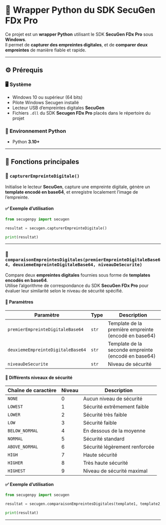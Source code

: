 # 🧬 Wrapper Python du SDK SecuGen FDx Pro

Ce projet est un **wrapper Python** utilisant le SDK **SecuGen FDx Pro** sous **Windows**.  
Il permet de **capturer des empreintes digitales**, et de **comparer deux empreintes** de manière fiable et rapide.

---

## ⚙️ Prérequis

### 🖥 Système

- Windows 10 ou supérieur (64 bits)
- Pilote Windows Secugen installé
- Lecteur USB d’empreintes digitales **SecuGen**
- Fichiers `.dll` du SDK **Secugen FDx Pro** placés dans le répertoire du projet

### 🐍 Environnement Python

- Python **3.10+**

---

## 🧠 Fonctions principales

### 📌 `capturerEmpreinteDigitale()`

Initialise le lecteur **SecuGen**, capture une empreinte digitale, génère un **template encodé en base64**, et enregistre localement l’image de l’empreinte.

#### ✅ Exemple d’utilisation

```python
from secugenpy import secugen

resultat = secugen.capturerEmpreinteDigitale()

print(resultat)
```

---

### 📌 `comparaisonEmpreintesDigitales(premierEmpreinteDigitaleBase64, deuxiemeEmpreinteDigitaleBase64, niveauDeSecurite)`

Compare deux **empreintes digitales** fournies sous forme de **templates encodés en base64**.  
Utilise l’algorithme de correspondance du SDK **SecuGen FDx Pro** pour évaluer leur similarité selon le niveau de sécurité spécifié.

#### 🧾 Paramètres

| Paramètre           | Type   | Description                                                             |
|---------------------|--------|-------------------------------------------------------------------------|
| `premierEmpreinteDigitaleBase64`  | `str`  | Template de la première empreinte (encodé en base64)                    |
| `deuxiemeEmpreinteDigitaleBase64`  | `str`  | Template de la seconde empreinte (encodé en base64)                     |
| `niveauDeSecurite`  | `str`  | Niveau de sécurité                     |

#### 📄 Différents niveaux de sécurité

| Chaîne de caractère | Niveau | Description |
|---------------------|--------|-------------|
| `NONE`              | 0      | Aucun niveau de sécurité |
| `LOWEST`            | 1      | Sécurité extrêmement faible |
| `LOWER`             | 2      | Sécurité très faible |
| `LOW`               | 3      | Sécurité faible |
| `BELOW_NORMAL`      | 4      | En dessous de la moyenne |
| `NORMAL`            | 5      | Sécurité standard |
| `ABOVE_NORMAL`      | 6      | Sécurité légèrement renforcée |
| `HIGH`              | 7      | Haute sécurité |
| `HIGHER`            | 8      | Très haute sécurité |
| `HIGHEST`           | 9      | Niveau de sécurité maximal |

#### ✅ Exemple d’utilisation

```python
from secugenpy import secugen

resultat = secugen.comparaisonEmpreintesDigitales(template1, template2, "NORMAL")

print(resultat)
```

---